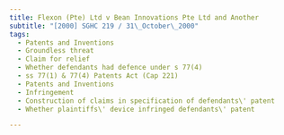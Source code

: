 ```yaml
---
title: Flexon (Pte) Ltd v Bean Innovations Pte Ltd and Another
subtitle: "[2000] SGHC 219 / 31\_October\_2000"
tags:
  - Patents and Inventions
  - Groundless threat
  - Claim for relief
  - Whether defendants had defence under s 77(4)
  - ss 77(1) & 77(4) Patents Act (Cap 221)
  - Patents and Inventions
  - Infringement
  - Construction of claims in specification of defendants\' patent
  - Whether plaintiffs\' device infringed defendants\' patent

---
```


